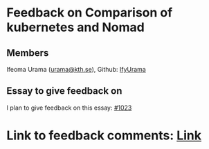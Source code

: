 # Feedback on Comparison of kubernetes and Nomad #

## Members ##
Ifeoma Urama (urama@kth.se), Github: [IfyUrama](https://github.com/IfyUrama)


## Essay to give feedback on ##
I plan to give feedback on this essay: [#1023](https://github.com/KTH/devops-course/pull/1023)

# Link to feedback comments: [Link](https://github.com/IfyUrama/devops-course/blob/b4f899e6164d410b46883c9f8b7a9acd0946459a/contributions/feedback/urama/FeebackSubmission.md)
